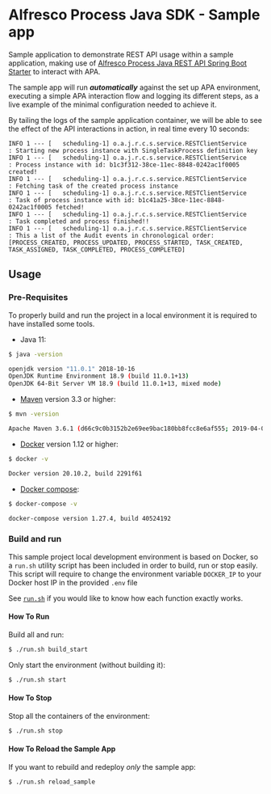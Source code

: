 # Alfresco Process Java SDK - Sample app

Sample application to demonstrate REST API usage within a sample application, 
making use of [Alfresco Process Java REST API Spring Boot Starter](../../alfresco-apa-java-rest-api)
to interact with APA.

The sample app will run ***automatically*** against the set up APA environment, 
executing a simple APA interaction flow and logging its different steps,
as a live example of the minimal configuration needed to achieve it.

By tailing the logs of the sample application container, 
we will be able to see the effect of the API interactions in action, in real time every 10 seconds:

```
INFO 1 --- [   scheduling-1] o.a.j.r.c.s.service.RESTClientService    : Starting new process instance with SingleTaskProcess definition key
INFO 1 --- [   scheduling-1] o.a.j.r.c.s.service.RESTClientService    : Process instance with id: b1c3f312-38ce-11ec-8848-0242ac1f0005 created!
INFO 1 --- [   scheduling-1] o.a.j.r.c.s.service.RESTClientService    : Fetching task of the created process instance
INFO 1 --- [   scheduling-1] o.a.j.r.c.s.service.RESTClientService    : Task of process instance with id: b1c41a25-38ce-11ec-8848-0242ac1f0005 fetched!
INFO 1 --- [   scheduling-1] o.a.j.r.c.s.service.RESTClientService    : Task completed and process finished!!
INFO 1 --- [   scheduling-1] o.a.j.r.c.s.service.RESTClientService    : This a list of the Audit events in chronological order:[PROCESS_CREATED, PROCESS_UPDATED, PROCESS_STARTED, TASK_CREATED, TASK_ASSIGNED, TASK_COMPLETED, PROCESS_COMPLETED]
```

## Usage

### Pre-Requisites

To properly build and run the project in a local environment it is required to have installed some tools.

* Java 11:
```bash
$ java -version

openjdk version "11.0.1" 2018-10-16
OpenJDK Runtime Environment 18.9 (build 11.0.1+13)
OpenJDK 64-Bit Server VM 18.9 (build 11.0.1+13, mixed mode)
```

* [Maven](https://maven.apache.org/install.html) version 3.3 or higher:
```bash
$ mvn -version

Apache Maven 3.6.1 (d66c9c0b3152b2e69ee9bac180bb8fcc8e6af555; 2019-04-04T21:00:29+02:00)
```

* [Docker](https://docs.docker.com/install/) version 1.12 or higher:
```bash
$ docker -v

Docker version 20.10.2, build 2291f61
```

* [Docker compose](https://docs.docker.com/compose/install/):
```bash
$ docker-compose -v

docker-compose version 1.27.4, build 40524192
```

### Build and run

This sample project local development environment is based on Docker, so a ```run.sh``` utility script has been included in order to build, run or stop 
easily. This script will require to change the environment variable ```DOCKER_IP``` to your Docker host IP in the provided ```.env``` file


See [```run.sh```](run.sh)  if you would like to know how each function exactly works.

#### How To Run

Build all and run:

```bash
$ ./run.sh build_start
```

Only start the environment (without building it):

```bash
$ ./run.sh start
```

#### How To Stop

Stop all the containers of the environment:

```bash
$ ./run.sh stop
```

#### How To Reload the Sample App

If you want to rebuild and redeploy *only* the sample app:

```bash
$ ./run.sh reload_sample
```
